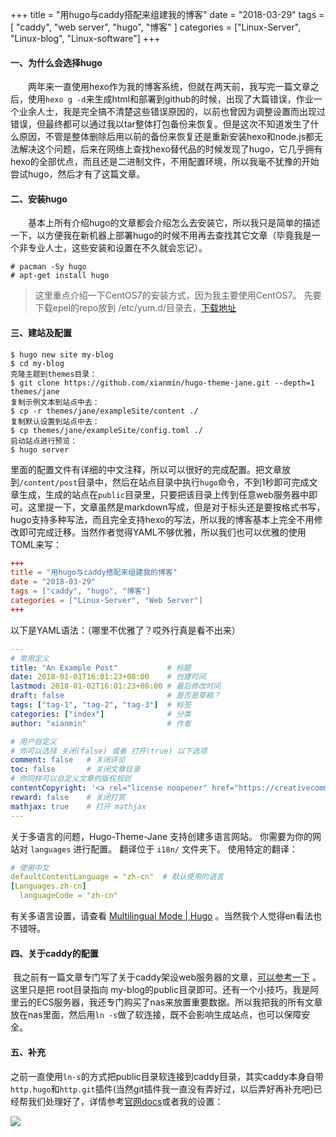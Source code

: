 +++
title = "用hugo与caddy搭配来组建我的博客"
date = "2018-03-29"
tags = [ "caddy", "web server", "hugo", "博客" ]
categories = ["Linux-Server", "Linux-blog", "Linux-software"]
+++

#### 一、为什么会选择hugo

　　两年来一直使用hexo作为我的博客系统，但就在两天前，我写完一篇文章之后，使用`hexo g -d`来生成html和部署到github的时候，出现了大篇错误，作业一个业余人士，我是完全搞不清楚这些错误原因的，以前也曾因为调整设置而出现过错误，但最终都可以通过我以tar整体打包备份来恢复。但是这次不知道发生了什么原因，不管是整体删除后用以前的备份来恢复还是重新安装hexo和node.js都无法解决这个问题，后来在网络上查找hexo替代品的时候发现了hugo，它几乎拥有hexo的全部优点，而且还是二进制文件，不用配置环境，所以我毫不犹豫的开始尝试hugo，然后才有了这篇文章。

#### 二、安装hugo

　　基本上所有介绍hugo的文章都会介绍怎么去安装它，所以我只是简单的描述一下，以方便我在新机器上部署hugo的时候不用再去查找其它文章（毕竟我是一个非专业人士，这些安装和设置在不久就会忘记）。

```shell
# pacman -Sy hugo
# apt-get install hugo

```
> 这里重点介绍一下CentOS7的安装方式，因为我主要使用CentOS7。
> 先要下载epel的repo放到  /etc/yum.d/目录去，[下载地址](https://copr.fedorainfracloud.org/coprs/daftaupe/hugo/) 

#### 三、建站及配置

```shell
$ hugo new site my-blog
$ cd my-blog
克隆主题到themes目录：
$ git clone https://github.com/xianmin/hugo-theme-jane.git --depth=1 themes/jane
复制示例文本到站点中去：
$ cp -r themes/jane/exampleSite/content ./
复制默认设置到站点中去：
$ cp themes/jane/exampleSite/config.toml ./
启动站点进行预览：
$ hugo server
```

​	里面的配置文件有详细的中文注释，所以可以很好的完成配置。把文章放到`/content/post`目录中，然后在站点目录中执行`hugo`命令，不到1秒即可完成文章生成，生成的站点在`public`目录里，只要把该目录上传到任意web服务器中即可。这里提一下，文章虽然是markdown写成，但是对于标头还是要按格式书写，hugo支持多种写法，而且完全支持hexo的写法，所以我的博客基本上完全不用修改即可完成迁移。当然作者觉得YAML不够优雅，所以我们也可以优雅的使用TOML来写：

```toml
+++
title = "用hugo与caddy搭配来组建我的博客"
date = "2018-03-29"
tags = ["caddy", "hugo", "博客"]
categories = ["Linux-Server", "Web Server"]
+++
```

以下是YAML语法：（哪里不优雅了？哎外行真是看不出来）

```yaml
---
# 常用定义
title: "An Example Post"           # 标题
date: 2018-01-01T16:01:23+08:00    # 创建时间
lastmod: 2018-01-02T16:01:23+08:00 # 最后修改时间
draft: false                       # 是否是草稿？
tags: ["tag-1", "tag-2", "tag-3"]  # 标签
categories: ["index"]              # 分类
author: "xianmin"                  # 作者

# 用户自定义
# 你可以选择 关闭(false) 或者 打开(true) 以下选项
comment: false   # 关闭评论
toc: false       # 关闭文章目录
# 你同样可以自定义文章的版权规则
contentCopyright: '<a rel="license noopener" href="https://creativecommons.org/licenses/by-nc-nd/4.0/" target="_blank">CC BY-NC-ND 4.0</a>'
reward: false	 # 关闭打赏
mathjax: true    # 打开 mathjax
---
```

关于多语言的问题，Hugo-Theme-Jane 支持创建多语言网站。
你需要为你的网站对 `languages` 进行配置。
翻译位于 `i18n/` 文件夹下。
使用特定的翻译：

```yaml
# 使用中文
defaultContentLanguage = "zh-cn"  # 默认使用的语言
[Languages.zh-cn]
  languageCode = "zh-cn"
```

有关多语言设置，请查看 [Multilingual Mode | Hugo](https://gohugo.io/content-management/multilingual/) 。当然我个人觉得en看法也不错呀。

#### 四、关于caddy的配置

​	我之前有一篇文章专门写了关于caddy架设web服务器的文章，[可以参考一下](https://www.jtree.cc/post/%E8%BD%BB%E9%87%8F%E7%BA%A7web%E6%9C%8D%E5%8A%A1%E5%99%A8caddy%E7%9A%84%E4%BD%BF%E7%94%A8%E8%AF%B4%E6%98%8E/) 。这里只是把 root目录指向 my-blog的public目录即可。还有一个小技巧，我是阿里云的ECS服务器，我还专门购买了nas来放置重要数据。所以我把我的所有文章放在nas里面，然后用`ln -s`做了软连接，既不会影响生成站点，也可以保障安全。

#### 五、补充

​	之前一直使用`ln-s`的方式把public目录软连接到caddy目录，其实caddy本身自带`http.hugo`和`http.git`插件(当然git插件我一直没有弄好过，以后弄好再补充吧)已经帮我们处理好了，详情参考[官网docs](https://caddyserver.com/docs/http.git)或者我的设置：

![](http://p.jtree.cc/jtree.cc/caddy-filemanager-hugo.png)

